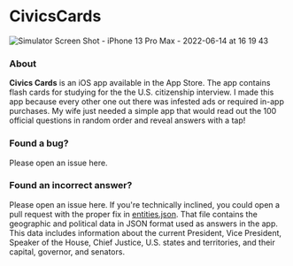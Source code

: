 # CivicsCards

![Simulator Screen Shot - iPhone 13 Pro Max - 2022-06-14 at 16 19 43](https://user-images.githubusercontent.com/5155951/173720732-97a107cf-b5dd-4457-ad51-6c243afbc2f5.png)

### About 

**Civics Cards** is an iOS app available in the App Store. The app contains flash cards for studying for the the U.S. citizenship interview. I made this app because every other one out there was infested ads or required in-app purchases. My wife just needed a simple app that would read out the 100 official questions in random order and reveal answers with a tap!

### Found a bug?

Please open an issue here.

### Found an incorrect answer?

Please open an issue here. If you're technically inclined, you could open a pull request with the proper fix in [entities.json](entities.json).
That file contains the geographic and political data in JSON format used as answers in the app. This data includes information about the current President, Vice President, Speaker of the House, Chief Justice, U.S. states and territories, and their capital, governor, and senators.
